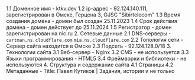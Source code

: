 1.1 Доменное имя - ktkv.dev
1.2 ip-адрес - 92.124.140.111, зарегистрирован в Омске, Герцена 3, OJSC "Sibirtelecom"
1.3 Время создания домена - домен был создан 25.11.2023
1.4 Срок действия домена - домен действует до 25.11.2024
1.5 Регистратор - домен зарегистрирован на nic.ru
2. Сетевые данные
2.1 DNS-серверы - `cartman.ns.cloudflare.com` `mia.ns.cloudflare.com`
2.2 Топология сети - Сервер сайта находится в Омске
2.3 Подсеть - 92.124.128.0/18
3. Технологии сайта
3.1 Веб-сервер - Nginx
3.2 CMS - не используется
3.3 Языки программирования - HTML5
3.4 Фреймворки и библиотеки - не используются
4. Структура и содержание сайта
4.1 Страницы
4.2 Метаданные - 
Title: Павел Кутиков | Задания, истории и не только
